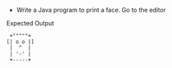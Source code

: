 * Write a Java program to print a face. Go to the editor

Expected Output

```
 +"""""+                                                 
[| o o |]                                                
 |  ^  |                                                 
 | '-' |                                                 
 +-----+
 ```